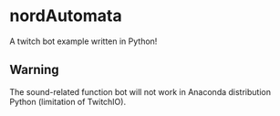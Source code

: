 # nordAutomata
A twitch bot example written in Python!

## Warning
The sound-related function bot will not work in Anaconda distribution Python (limitation of TwitchIO).
